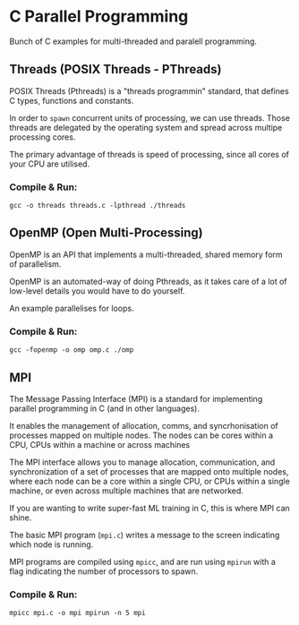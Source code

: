 # C Parallel Programming

Bunch of C examples for multi-threaded and paralell programming.
## Threads (POSIX Threads - PThreads)

POSIX Threads (Pthreads) is a "threads programmin" standard, that defines C types, functions and constants.


In order to `spawn` concurrent units of processing, we can use threads. Those threads are delegated by the operating system and spread across multipe processing cores.

The primary advantage of threads is speed of processing, since all cores of your CPU are utilised.

### Compile & Run:
``
gcc -o threads threads.c -lpthread
./threads
``

## OpenMP (Open Multi-Processing)

OpenMP is an API that implements a multi-threaded, shared memory form of parallelism. 

OpenMP is an automated-way of doing Pthreads, as it takes care of a lot of low-level details you would have to do yourself.

An example parallelises for loops.

### Compile & Run:
``
gcc -fopenmp -o omp omp.c
./omp
``


## MPI

The Message Passing Interface (MPI) is a standard for implementing parallel programming in C (and in other languages).

It enables the management of allocation, comms, and syncrhonisation of processes mapped on multiple nodes. The nodes can be cores within a CPU, CPUs within a machine or across machines

The MPI interface allows you to manage allocation, communication, and synchronization of a set of processes that are mapped onto multiple nodes, where each node can be a core within a single CPU, or CPUs within a single machine, or even across multiple machines that are networked.

If you are wanting to write super-fast ML training in C, this is where MPI can shine.

The basic MPI program (`mpi.c`) writes a message to the screen indicating which node is running.

MPI programs are compiled using `mpicc`, and are run using `mpirun` with a flag indicating the number of processors to spawn.

### Compile & Run:
``
mpicc mpi.c -o mpi
mpirun -n 5 mpi
``